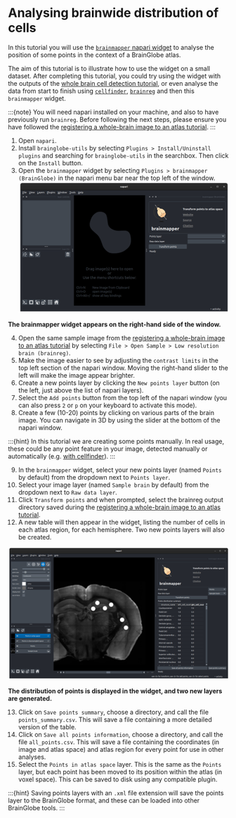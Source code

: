 # Analysing brainwide distribution of cells

In this tutorial you will use the [`brainmapper` napari widget](/documentation/brainglobe-utils/transform-widget) 
to analyse the position of some points in the context of a BrainGlobe atlas. 

The aim of this tutorial is to illustrate how to use the widget on a small dataset. After completing this tutorial, 
you could try using the widget with the outputs of the 
[whole brain cell detection tutorial](/tutorials/brainmapper/index), or even analyse the data from start to finish 
using [`cellfinder`](/documentation/cellfinder/index), [`brainreg`](/documentation/brainreg/index) and then this 
`brainmapper` widget.

:::{note}
You will need napari installed on your machine, and also to have previously run `brainreg`. Before following the next
steps, please ensure you have followed the
[registering a whole-brain image to an atlas tutorial](/tutorials/tutorial-whole-brain-registration).
:::


1. Open `napari`.
2. Install `brainglobe-utils` by selecting `Plugins > Install/Uninstall plugins` and searching for `brainglobe-utils` in the searchbox. Then click on the `Install` button.
3. Open the `brainmapper` widget by selecting `Plugins > brainmapper (BrainGlobe)` in the napari menu bar near the top left of the window.
   ![brainmapper widget](./images/brainmapper-widget/brainmapper-widget.png)

**The brainmapper widget appears on the right-hand side of the window.**


4. Open the same sample image from the [registering a whole-brain image to an atlas tutorial](/tutorials/tutorial-whole-brain-registration) by 
selecting `File > Open Sample > Low resolution brain (brainreg)`.
5. Make the image easier to see by adjusting the `contrast limits` in the top left section of the napari window. Moving
   the right-hand slider to the left will make the image appear brighter.
6. Create a new points layer by clicking the `New points layer` button (on the left, just above the list of napari layers).
7. Select the `Add points` button from the top left of the napari window (you can also press `2` or `p` on your 
keyboard to activate this mode).
8. Create a few (10-20) points by clicking on various parts of the brain image. You can navigate in 3D 
by using the slider at the bottom of the napari window.

:::{hint}
In this tutorial we are creating some points manually. In real usage, these could be any point feature in your image, 
detected manually or automatically (e.g. [with cellfinder](/tutorials/cellfinder-detection)).
:::

9. In the `brainmapper` widget, select your new points layer (named `Points` by default) from the dropdown next to `Points layer`. 
10. Select your image layer (named `Sample brain` by default) from the dropdown next to `Raw data layer`.
11. Click `Transform points` and when prompted, select the brainreg output directory saved during the [registering a whole-brain image to an atlas tutorial](/tutorials/tutorial-whole-brain-registration).
12. A new table will then appear in the widget, listing the number of cells in each atlas region, for each hemisphere. 
Two new points layers will also be created.

![brainmapper results](./images/brainmapper-widget/brainmapper-results.png)

**The distribution of points is displayed in the widget, and two new layers are generated.**

13. Click on `Save points summary`, choose a directory, and call the file `points_summary.csv`. This will save a file
containing a more detailed version of the table.
14. Click on `Save all points information`, choose a directory, and call the file `all_points.csv`. This will save a file
    containing the coordinates (in image and atlas space) and atlas region for every point for use in other analyses.
15. Select the `Points in atlas space` layer. This is the same as the `Points` layer, but each point has been moved to 
its position within the atlas (in voxel space). This can be saved to disk using any compatible plugin.

 :::{hint}
Saving points layers with an `.xml` file extension will save the points layer to the BrainGlobe format, and these can 
be loaded into other BrainGlobe tools. 
 :::